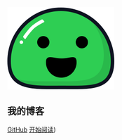 ![logo](_media/icon.svg)

## 我的博客

[GitHub](<https://github.com/txazo/blog>)
<a href="http://www.txazo.com/blog/#/homepage">开始阅读</a>)